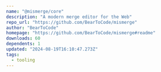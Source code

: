 ```yaml
---
name: "@mismerge/core"
description: "A modern merge editor for the Web"
repo_url: "https://github.com/BearToCode/mismerge"
author: "BearToCode"
homepage: "https://github.com/BearToCode/mismerge#readme"
downloads: 60
dependents: 1
updated: "2024-08-19T16:10:47.273Z"
tags: 
  - tooling
---
```

